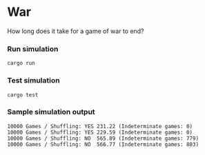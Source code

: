 # War

How long does it take for a game of war to end?

### Run simulation
`cargo run`

### Test simulation
`cargo test`

### Sample simulation output
```
10000 Games / Shuffling: YES 231.22 (Indeterminate games: 0)
10000 Games / Shuffling: YES 229.59 (Indeterminate games: 0)
10000 Games / Shuffling: NO  565.89 (Indeterminate games: 779)
10000 Games / Shuffling: NO  566.77 (Indeterminate games: 803)
```
